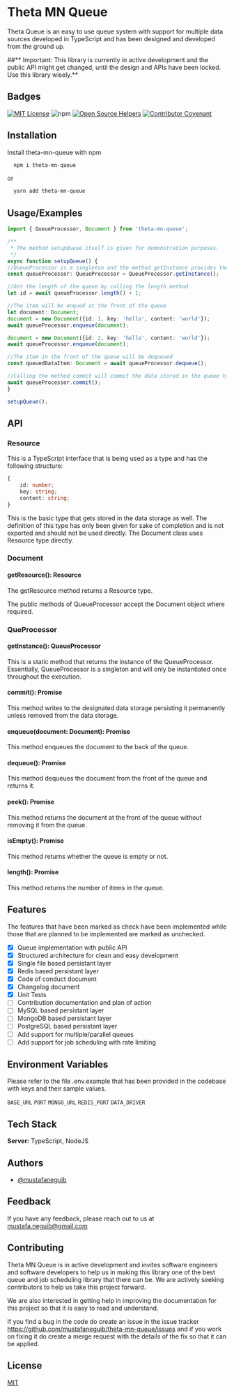 
# Theta MN Queue

Theta Queue is an easy to use queue system with support for multiple data sources developed in TypeScript and has been designed and developed from the ground up.

##** Important: This library is currently in active development and the public API might get changed, until the design and APIs have been locked. Use this library wisely.**

## Badges

[![MIT License](https://img.shields.io/badge/License-MIT-green.svg)](https://choosealicense.com/licenses/mit/) 
![npm](https://img.shields.io/npm/v/theta-mn-queue)
[![Open Source Helpers](https://www.codetriage.com/mustafaneguib/theta-mn-queue/badges/users.svg)](https://www.codetriage.com/mustafaneguib/theta-mn-queue)
[![Contributor Covenant](https://img.shields.io/badge/Contributor%20Covenant-2.1-4baaaa.svg)](code_of_conduct.md)


## Installation

Install theta-mn-queue with npm

```bash
  npm i theta-mn-queue

```
or

```bash
  yarn add theta-mn-queue
```

## Usage/Examples

```typescript
import { QueueProcessor, Document } from 'theta-mn-queue';

/**
 * The method setupQueue itself is given for demonstration purposes.
 */
async function setupQueue() {
//QueueProcessor is a singleton and the method getInstance provides the live object.
const queueProcessor: QueueProcessor = QueueProcessor.getInstance();

//Get the length of the queue by calling the length method
let id = await queueProcessor.length() + 1;

//The item will be enqued at the front of the queue
let document: Document;
document = new Document({id: 1, key: 'hello', content: 'world'});
await queueProcessor.enqueue(document);

document = new Document({id: 2, key: 'hello', content: 'world'});
await queueProcessor.enqueue(document);

//The item in the front of the queue will be dequeued
const queuedDataItem: Document = await queueProcessor.dequeue(); 

//Calling the method commit will commit the data stored in the queue to the data storage set in the .env file. If this method is not called then the data in the queue is not persisted and is in memory.
await queueProcessor.commit();
}

setupQueue();

```

## API

### Resource

This is a TypeScript interface that is being used as a type and has the following structure:

```typescript
{
    id: number;
    key: string;
    content: string;    
}
```
This is the basic type that gets stored in the data storage as well. The definition of this type has only been given for sake of completion and is not exported and should not be used directly. The Document class uses Resource type directly.

### Document

#### getResource(): Resource
The getResource method returns a Resource type.

The public methods of QueueProcessor accept the Document object where required.

### QueProcessor

#### getInstance(): QueueProcessor

This is a static method that returns the instance of the QueueProcessor. Essentially, QueueProcessor is a singleton and will only be instantiated once throughout the execution.

#### commit(): Promise<boolean>

This method writes to the designated data storage persisting it permanently unless removed from the data storage.

#### enqueue(document: Document): Promise<boolean>

This method enqueues the document to the back of the queue.

#### dequeue(): Promise<Document>

This method dequeues the document from the front of the queue and returns it.

#### peek(): Promise<Document>

This method returns the document at the front of the queue without removing 
it from the queue.

#### isEmpty(): Promise<boolean>

This method returns whether the queue is empty or not.

#### length(): Promise<number>

This method returns the number of items in the queue.

## Features
The features that have been marked as check have been implemented while those that are planned to be implemented are marked as unchecked.

- [x] Queue implementation with public API
- [x] Structured architecture for clean and easy development
- [x] Single file based persistant layer
- [X] Redis based persistant layer
- [X] Code of conduct document
- [X] Changelog document 
- [X] Unit Tests
- [ ] Contribution documentation and plan of action
- [ ] MySQL based persistant layer
- [ ] MongoDB based persistant layer
- [ ] PostgreSQL based persistant layer
- [ ] Add support for multiple/parallel queues
- [ ] Add support for job scheduling with rate limiting

## Environment Variables

Please refer to the file .env.example that has been provided in the codebase with keys and their sample values.

`BASE_URL`
`PORT`
`MONGO_URL` 
`REDIS_PORT`
`DATA_DRIVER`

## Tech Stack

**Server:** TypeScript, NodeJS

## Authors

- [@mustafaneguib](https://www.github.com/mustafaneguib)


## Feedback

If you have any feedback, please reach out to us at mustafa.neguib@gmail.com

## Contributing

Theta MN Queue is in active development and invites software engineers and software developers to help us in making this library one of the best queue and job scheduling library that there can be. We are actively seeking contributors to help us take this project forward.

We are also interested in getting help in improving the documentation for this project so that it is easy to read and understand.

If you find a bug in the code do create an issue in the issue tracker https://github.com/mustafaneguib/theta-mn-queue/issues and if you work on fixing it do create a merge request with the details of the fix so that it can be applied.


## License

[MIT](https://choosealicense.com/licenses/mit/)

